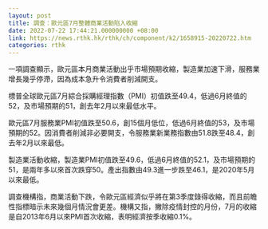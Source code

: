 ```yaml
---
layout: post
title: 調查：歐元區7月整體商業活動陷入收縮
date: 2022-07-22 17:44:21.000000000 +08:00
link: https://news.rthk.hk/rthk/ch/component/k2/1658915-20220722.htm
categories: rthk
---
```


一項調查顯示，歐元區本月商業活動出乎市場預期收縮，製造業加速下滑，服務業增長幾乎停滯，因為成本急升令消費者削減開支。

標普全球歐元區7月綜合採購經理指數（PMI）初值跌至49.4，低過6月終值的52，及市場預期的51，創去年2月以來最低水平。

歐元區7月服務業PMI初值跌至50.6，創15個月低位，低過6月終值的53，及市場預期的52。因消費者削減非必要開支，令服務業新業務指數由51.8跌至48.4，創去年2月以來最低。

製造業活動收縮，製造業PMI初值跌至49.6，低過6月終值的52.1，及市場預期的51，是兩年多以來首次跌穿50。產出指數由49.3進一步跌至46.1，是2020年5月以來最低。

調查機構指，商業活動下跌，令歐元區經濟似乎將在第3季度錄得收縮，而且前瞻性指標暗示未來幾個月情況會更差。機構又指，撇除疫情封控的月份，7月的收縮是自2013年6月以來PMI首次收縮，表明經濟按季收縮0.1%。
